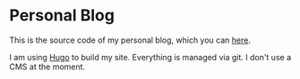 # Personal Blog

This is the source code of my personal blog, which you can [here](https://patriktrefil.com).

I am using [Hugo](https://gohugo.io/) to build my site. Everything is managed via git. I don't use a CMS at the moment.
